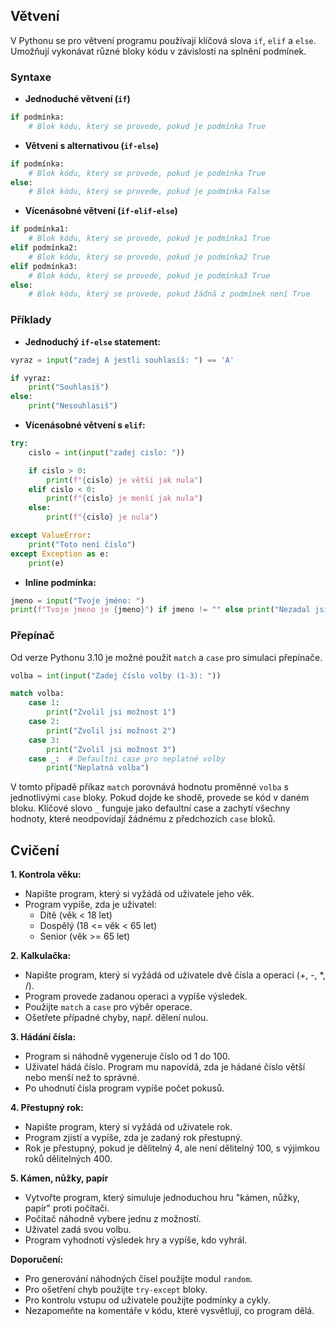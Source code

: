 ## Větvení

V Pythonu se pro větvení programu používají klíčová slova `if`, `elif` a `else`. Umožňují vykonávat různé bloky kódu v závislosti na splnění podmínek.

### Syntaxe

* **Jednoduché větvení (`if`)**

```python
if podmínka:
    # Blok kódu, který se provede, pokud je podmínka True
```

* **Větvení s alternativou (`if-else`)**

```python
if podmínka:
    # Blok kódu, který se provede, pokud je podmínka True
else:
    # Blok kódu, který se provede, pokud je podmínka False
```

* **Vícenásobné větvení (`if-elif-else`)**

```python
if podmínka1:
    # Blok kódu, který se provede, pokud je podmínka1 True
elif podmínka2:
    # Blok kódu, který se provede, pokud je podmínka2 True
elif podmínka3:
    # Blok kódu, který se provede, pokud je podmínka3 True
else:
    # Blok kódu, který se provede, pokud žádná z podmínek není True
```

### Příklady

* **Jednoduchý `if-else` statement:**

```python
vyraz = input("zadej A jestli souhlasíš: ") == 'A'

if vyraz:
    print("Souhlasíš")
else:
    print("Nesouhlasiš")
```

* **Vícenásobné větvení s `elif`:**

```python
try:
    cislo = int(input("zadej cislo: "))

    if cislo > 0:
        print(f"{cislo} je větší jak nula")
    elif cislo < 0:
        print(f"{cislo} je menší jak nula")
    else:
        print(f"{cislo} je nula")

except ValueError:
    print("Toto není číslo")
except Exception as e:
    print(e)
```

* **Inline podmínka:**

```python
jmeno = input("Tvoje jméno: ")
print(f"Tvoje jmeno je {jmeno}") if jmeno != "" else print("Nezadal jsi jmeno")
```

### Přepínač

Od verze Pythonu 3.10 je možné použít `match` a `case` pro simulaci přepínače.

```python
volba = int(input("Zadej číslo volby (1-3): "))

match volba:
    case 1:
        print("Zvolil jsi možnost 1")
    case 2:
        print("Zvolil jsi možnost 2")
    case 3:
        print("Zvolil jsi možnost 3")
    case _:  # Defaultní case pro neplatné volby
        print("Neplatná volba")
```

V tomto případě příkaz `match` porovnává hodnotu proměnné `volba` s jednotlivými `case` bloky. Pokud dojde ke shodě, provede se kód v daném bloku. Klíčové slovo `_` funguje jako defaultní case a zachytí všechny hodnoty, které neodpovídají žádnému z předchozích `case` bloků.

## Cvičení

**1. Kontrola věku:**

* Napište program, který si vyžádá od uživatele jeho věk.
* Program vypíše, zda je uživatel:
    * Dítě (věk < 18 let)
    * Dospělý (18 <= věk < 65 let)
    * Senior (věk >= 65 let)

**2. Kalkulačka:**

* Napište program, který si vyžádá od uživatele dvě čísla a operaci (+, -, *, /).
* Program provede zadanou operaci a vypíše výsledek.
* Použijte `match` a `case` pro výběr operace.
* Ošetřete případné chyby, např. dělení nulou.

**3. Hádání čísla:**

* Program si náhodně vygeneruje číslo od 1 do 100.
* Uživatel hádá číslo. Program mu napovídá, zda je hádané číslo větší nebo menší než to správné.
* Po uhodnutí čísla program vypíše počet pokusů.

**4. Přestupný rok:**

* Napište program, který si vyžádá od uživatele rok.
* Program zjistí a vypíše, zda je zadaný rok přestupný.
* Rok je přestupný, pokud je dělitelný 4, ale není dělitelný 100, s výjimkou roků dělitelných 400.

**5. Kámen, nůžky, papír**

* Vytvořte program, který simuluje jednoduchou hru "kámen, nůžky, papír" proti počítači.
* Počítač náhodně vybere jednu z možností.
* Uživatel zadá svou volbu.
* Program vyhodnotí výsledek hry a vypíše, kdo vyhrál.

**Doporučení:**

* Pro generování náhodných čísel použijte modul `random`.
* Pro ošetření chyb použijte `try-except` bloky.
* Pro kontrolu vstupu od uživatele použijte podmínky a cykly.
* Nezapomeňte na komentáře v kódu, které vysvětlují, co program dělá.

